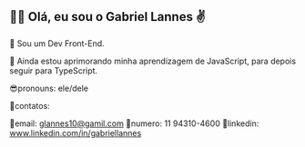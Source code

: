 ## 👨‍💻 Olá, eu sou o Gabriel Lannes ✌️​

 🤖 Sou um Dev Front-End.
 
 📝 Ainda estou aprimorando minha aprendizagem de JavaScript, para depois seguir para TypeScript.

 😎pronouns: ele/dele
 
 📲contatos: 
 
 📩email: glannes10@gamil.com
 📱numero: 11 94310-4600
 📡linkedin: www.linkedin.com/in/gabriellannes

